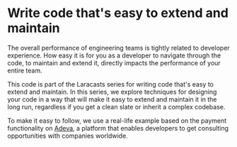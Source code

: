 # Write code that's easy to extend and maintain
The overall performance of engineering teams is tightly related to developer experience. How easy it is for you as a developer to navigate through the code, to maintain and extend it, directly impacts the performance of your entire team.

This code is part of the Laracasts series for writing code that's easy to extend and maintain. In this series, we explore techniques for designing your code in a way that will make it easy to extend and maintain it in the long run, regardless if you get a clean slate or inherit a complex codebase. 

To make it easy to follow, we use a real-life example based on the payment functionality on [Adeva](https://adevait.com/), a platform that enables developers to get consulting opportunities with companies worldwide.
